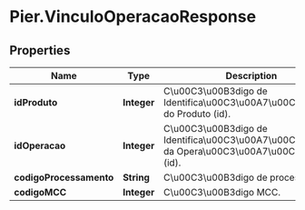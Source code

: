 # Pier.VinculoOperacaoResponse

## Properties
Name | Type | Description | Notes
------------ | ------------- | ------------- | -------------
**idProduto** | **Integer** | C\u00C3\u00B3digo de Identifica\u00C3\u00A7\u00C3\u00A3o do Produto (id). | [optional] 
**idOperacao** | **Integer** | C\u00C3\u00B3digo de Identifica\u00C3\u00A7\u00C3\u00A3o da Opera\u00C3\u00A7\u00C3\u00A3o (id). | [optional] 
**codigoProcessamento** | **String** | C\u00C3\u00B3digo de processamento. | [optional] 
**codigoMCC** | **Integer** | C\u00C3\u00B3digo MCC. | [optional] 


